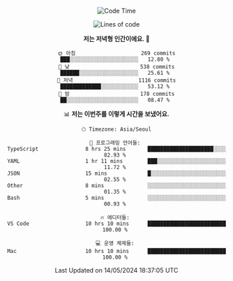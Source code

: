 <div align='center'>
 
<!--START_SECTION:waka-->
![Code Time](http://img.shields.io/badge/Code%20Time-3%2C525%20hrs%2046%20mins-blue)

![Lines of code](https://img.shields.io/badge/%EC%A0%80%EB%8A%94%20%EC%97%AC%ED%83%9C%EA%B9%8C%EC%A7%80%20-1.5%20million%20%EC%A4%84%EC%9D%98%20%EC%BD%94%EB%93%9C%EB%A5%BC%20%EC%9E%91%EC%84%B1%ED%96%88%EC%96%B4%EC%9A%94.-blue)

**저는 저녁형 인간이에요. 🦉** 

```text
🌞 아침                     269 commits         ███░░░░░░░░░░░░░░░░░░░░░░   12.80 % 
🌆 낮　                     538 commits         ██████░░░░░░░░░░░░░░░░░░░   25.61 % 
🌃 저녁                     1116 commits        █████████████░░░░░░░░░░░░   53.12 % 
🌙 밤　                     178 commits         ██░░░░░░░░░░░░░░░░░░░░░░░   08.47 % 
```


📊 **저는 이번주를 이렇게 시간을 보냈어요.** 

```text
🕑︎ Timezone: Asia/Seoul

💬 프로그래밍 언어들: 
TypeScript               8 hrs 25 mins       █████████████████████░░░░   82.93 % 
YAML                     1 hr 11 mins        ███░░░░░░░░░░░░░░░░░░░░░░   11.72 % 
JSON                     15 mins             █░░░░░░░░░░░░░░░░░░░░░░░░   02.55 % 
Other                    8 mins              ░░░░░░░░░░░░░░░░░░░░░░░░░   01.35 % 
Bash                     5 mins              ░░░░░░░░░░░░░░░░░░░░░░░░░   00.93 % 

🔥 에디터들: 
VS Code                  10 hrs 10 mins      █████████████████████████   100.00 % 

💻 운영 체제들: 
Mac                      10 hrs 10 mins      █████████████████████████   100.00 % 
```


 Last Updated on 14/05/2024 18:37:05 UTC
<!--END_SECTION:waka-->
 </div>
<!---
Emewjin/Emewjin is a ✨ special ✨ repository because its `README.md` (this file) appears on your GitHub profile.
You can click the Preview link to take a look at your changes.
--->
